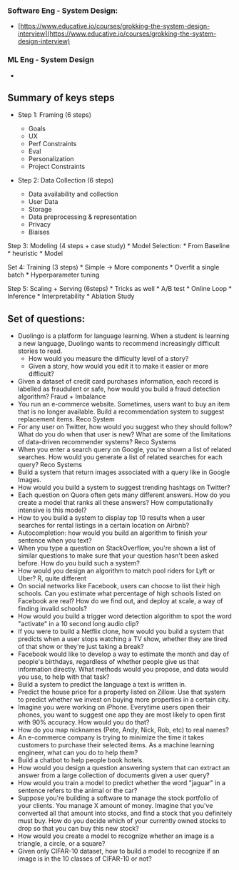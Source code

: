 ### Software Eng - System Design:
* [https://www.educative.io/courses/grokking-the-system-design-interview](https://www.educative.io/courses/grokking-the-system-design-interview)



### ML Eng - System Design
* 

## Summary of keys steps

* Step 1: Framing (6 steps)
    * Goals
    * UX
    * Perf Constraints
    * Eval 
    * Personalization
    * Project Constraints

* Step 2: Data Collection (6 steps)
    * Data availability and collection
    * User Data
    * Storage
    * Data preprocessing & representation 
    * Privacy
    * Biaises

Step 3: Modeling (4 steps + case study)
    * Model Selection: 
    * From Baseline 
    * heuristic 
    * Model

Set 4: Training (3 steps)
    * Simple -> More components
    * Overfit a single batch
    * Hyperparameter tuning


Step 5: Scaling + Serving (6steps)
    * Tricks as well
    * A/B test
    * Online Loop
    * Inference
    * Interpretability
    * Ablation Study
    
    
## Set of questions:

* Duolingo is a platform for language learning. When a student is learning a new language, Duolingo wants to recommend increasingly difficult stories to read.
    * How would you measure the difficulty level of a story?
    * Given a story, how would you edit it to make it easier or more difficult?
* Given a dataset of credit card purchases information, each record is labelled as fraudulent or safe, how would you build a fraud detection algorithm?
	Fraud + Imbalance
* You run an e-commerce website. Sometimes, users want to buy an item that is no longer available. Build a recommendation system to suggest replacement items.
	Reco System
* For any user on Twitter, how would you suggest who they should follow? What do you do when that user is new? What are some of the limitations of data-driven recommender systems?
	Reco Systems
* When you enter a search query on Google, you're shown a list of related searches. How would you generate a list of related searches for each query?
	Reco Systems
* Build a system that return images associated with a query like in Google Images.
* How would you build a system to suggest trending hashtags on Twitter?
* Each question on Quora often gets many different answers. How do you create a model that ranks all these answers? How computationally intensive is this model?
* How to you build a system to display top 10 results when a user searches for rental listings in a certain location on Airbnb?
* Autocompletion: how would you build an algorithm to finish your sentence when you text?
* When you type a question on StackOverflow, you're shown a list of similar questions to make sure that your question hasn't been asked before. How do you build such a system?
* How would you design an algorithm to match pool riders for Lyft or Uber?
	R, quite different
* On social networks like Facebook, users can choose to list their high schools. Can you estimate what percentage of high schools listed on Facebook are real? How do we find out, and deploy at scale, a way of finding invalid schools?
* How would you build a trigger word detection algorithm to spot the word "activate" in a 10 second long audio clip?
* If you were to build a Netflix clone, how would you build a system that predicts when a user stops watching a TV show, whether they are tired of that show or they're just taking a break?
* Facebook would like to develop a way to estimate the month and day of people's birthdays, regardless of whether people give us that information directly. What methods would you propose, and data would you use, to help with that task?
* Build a system to predict the language a text is written in.
* Predict the house price for a property listed on Zillow. Use that system to predict whether we invest on buying more properties in a certain city.
* Imagine you were working on iPhone. Everytime users open their phones, you want to suggest one app they are most likely to open first with 90% accuracy. How would you do that?
* How do you map nicknames (Pete, Andy, Nick, Rob, etc) to real names?
* An e-commerce company is trying to minimize the time it takes customers to purchase their selected items. As a machine learning engineer, what can you do to help them?
* Build a chatbot to help people book hotels.
* How would you design a question answering system that can extract an answer from a large collection of documents given a user query?
* How would you train a model to predict whether the word "jaguar" in a sentence refers to the animal or the car?
* Suppose you're building a software to manage the stock portfolio of your clients. You manage X amount of money. Imagine that you've converted all that amount into stocks, and find a stock that you definitely must buy. How do you decide which of your currently owned stocks to drop so that you can buy this new stock?
* How would you create a model to recognize whether an image is a triangle, a circle, or a square?
* Given only CIFAR-10 dataset, how to build a model to recognize if an image is in the 10 classes of CIFAR-10 or not?


